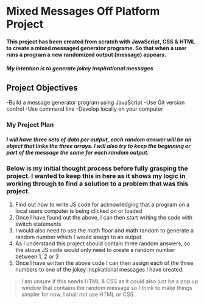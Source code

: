 # Mixed Messages Off Platform Project
#### This project has been created from scratch with JavaScript, CSS & HTML to create a mixed messaged generator programe. So that when a user runs a program a new randomized output (message) appears.

#### *My intention is to generate jokey inspirational messages*

## Project Objectives
-Build a message generator program using JavaScript
-Use Git version control
-Use command line 
-Develop locally on your computer


### My Project Plan
##### I will have three sets of data per output, each random answer will be an object that links the three arrays. I will also try to keep the beginning or part of the message the same for each random output. 

### Below is my initial thought process before fully grasping the project. I wanted to keep this in here as it shows my logic in working through to find a solution to a problem that was this project. 
1. Find out how to write JS code for acknowledging that a program on a local users computer is being clicked on or loaded
2. Once I have found out the above, I can then start writing the code with switch statements 
3. I would also need to use the math floor and math random to generate a random number which I would assign to an output
4. As I understand this project should contain three random answers, so the above JS code would only need to create a random number between 1, 2 or 3
5. Once I have written the above code I can then assign each of the three numbers to one of the jokey inspirational messages I have created.

>I am unsure if this needs HTML & CSS as it could also just be a pop up window that contains the random message so I think to make things simpler for now, I shall not use HTML or CSS. 